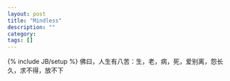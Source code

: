 ```yaml
---
layout: post
title: "Mindless"
description: ""
category: 
tags: []
---
```

{% include JB/setup %}
佛曰，人生有八苦：生，老，病，死，爱别离，怨长久，求不得，放不下
